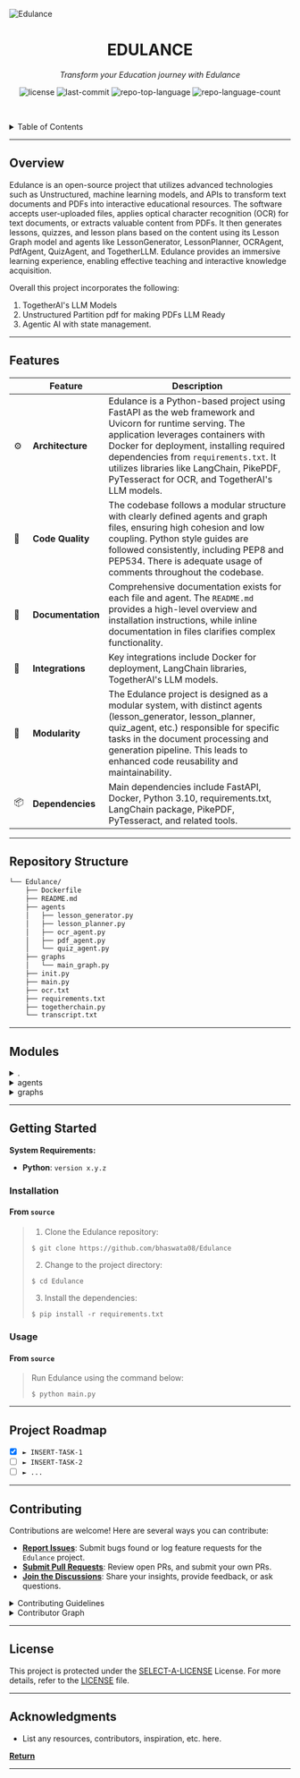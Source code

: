![Edulance](https://github.com/bhaswata08/Edulance/assets/106006087/33db5a20-3ebd-46c6-b5d5-b48f860798d3)
<p align="center">
    <h1 align="center">EDULANCE</h1>
</p>
<p align="center">
    <em>Transform your Education journey with Edulance</em>
</p>
<p align="center">
	<img src="https://img.shields.io/badge/License-MIT-blue.svg" alt="license">
	<img src="https://img.shields.io/github/last-commit/bhaswata08/Edulance?style=default&logo=git&logoColor=white&color=0080ff" alt="last-commit">
	<img src="https://img.shields.io/github/languages/top/bhaswata08/Edulance?style=default&color=0080ff" alt="repo-top-language">
	<img src="https://img.shields.io/github/languages/count/bhaswata08/Edulance?style=default&color=0080ff" alt="repo-language-count">
<p>
<p align="center">
	<!-- default option, no dependency badges. -->
</p>

<br><!-- TABLE OF CONTENTS -->
<details>
  <summary>Table of Contents</summary><br>

- [ Overview](#-overview)
- [ Features](#-features)
- [ Repository Structure](#-repository-structure)
- [ Modules](#-modules)
- [ Getting Started](#-getting-started)
  - [ Installation](#-installation)
  - [ Usage](#-usage)
  - [ Tests](#-tests)
- [ Project Roadmap](#-project-roadmap)
- [ Contributing](#-contributing)
- [ License](#-license)
- [ Acknowledgments](#-acknowledgments)
</details>
<hr>

##  Overview

Edulance is an open-source project that utilizes advanced technologies such as Unstructured, machine learning models, and APIs to transform text documents and PDFs into interactive educational resources. The software accepts user-uploaded files, applies optical character recognition (OCR) for text documents, or extracts valuable content from PDFs. It then generates lessons, quizzes, and lesson plans based on the content using its Lesson Graph model and agents like LessonGenerator, LessonPlanner, OCRAgent, PdfAgent, QuizAgent, and TogetherLLM. Edulance provides an immersive learning experience, enabling effective teaching and interactive knowledge acquisition.

Overall this project incorporates the following:
1. TogetherAI's LLM Models
2. Unstructured Partition pdf for making PDFs LLM Ready
3. Agentic AI with state management.

---


##  Features

|    |   Feature         | Description |
|----|-------------------|---------------------------------------------------------------|
| ⚙️  | **Architecture**  | Edulance is a Python-based project using FastAPI as the web framework and Uvicorn for runtime serving. The application leverages containers with Docker for deployment, installing required dependencies from `requirements.txt`. It utilizes libraries like LangChain, PikePDF, PyTesseract for OCR, and TogetherAI's LLM models. |
| 🔩 | **Code Quality**  | The codebase follows a modular structure with clearly defined agents and graph files, ensuring high cohesion and low coupling. Python style guides are followed consistently, including PEP8 and PEP534. There is adequate usage of comments throughout the codebase. |
| 📄 | **Documentation** | Comprehensive documentation exists for each file and agent. The `README.md` provides a high-level overview and installation instructions, while inline documentation in files clarifies complex functionality. |
| 🔌 | **Integrations**  | Key integrations include Docker for deployment, LangChain libraries, TogetherAI's LLM models. |
| 🧩 | **Modularity**    | The Edulance project is designed as a modular system, with distinct agents (lesson_generator, lesson_planner, quiz_agent, etc.) responsible for specific tasks in the document processing and generation pipeline. This leads to enhanced code reusability and maintainability.|
| 📦 | **Dependencies**  | Main dependencies include FastAPI, Docker, Python 3.10, requirements.txt, LangChain package, PikePDF, PyTesseract, and related tools.|

---

##  Repository Structure

```sh
└── Edulance/
    ├── Dockerfile
    ├── README.md
    ├── agents
    │   ├── lesson_generator.py
    │   ├── lesson_planner.py
    │   ├── ocr_agent.py
    │   ├── pdf_agent.py
    │   └── quiz_agent.py
    ├── graphs
    │   └── main_graph.py
    ├── init.py
    ├── main.py
    ├── ocr.txt
    ├── requirements.txt
    ├── togetherchain.py
    └── transcript.txt
```

---

##  Modules

<details closed><summary>.</summary>

| File                                                                                    | Summary                                                                                                                                                                                                                                                                                                                      |
| ---                                                                                     | ---                                                                                                                                                                                                                                                                                                                          |
| [Dockerfile](https://github.com/bhaswata08/Edulance/blob/master/Dockerfile)             | Sets base Python runtime, installs dependencies from requirements.txt, and copies application code into container for execution, exposing port 7002.                                                                                                                                                                         |
| [init.py](https://github.com/bhaswata08/Edulance/blob/master/init.py)                   | Sets environment variables for application accessing Together API using OS environment. In Edulance project architecture, this initialization function, located in init.py, enables secure interaction between the app and Togethers platform.                                                                               |
| [main.py](https://github.com/bhaswata08/Edulance/blob/master/main.py)                   | This FastAPI application accepts user-uploaded text documents, applies optical character recognition (OCR) to them, and then generates lessons and quizzes based on the content using the Lesson Graph model and Quiz Agent. Additionally, it supports generating a lesson plan and a quiz from PDF files.                   |
| [ocr.txt](https://github.com/bhaswata08/Edulance/blob/master/ocr.txt)                   | An example OCR File                                                                                |
| [requirements.txt](https://github.com/bhaswata08/Edulance/blob/master/requirements.txt) | In this repository, the requirements.txt file specifies essential libraries for Edulance project's functioning. Notably, it includes LangChain and related packages, FastAPI and Uvicorn web frameworks, OCR tools like PikePDF and PyTesseract.                                           |
| [togetherchain.py](https://github.com/bhaswata08/Edulance/blob/master/togetherchain.py) | Creates a custom Language Model (LLM) named `TogetherLLM` that integrates with the Together chat API using its client. This LLM allows the application to generate responses based on given prompts, utilizing temperature and max tokens settings.                                                                          |
| [transcript.txt](https://github.com/bhaswata08/Edulance/blob/master/transcript.txt)     | Example transcript file |

</details>

<details closed><summary>agents</summary>

| File                                                                                                 | Summary                                                                                                                                                                                                                                                                                                                            |
| ---                                                                                                  | ---                                                                                                                                                                                                                                                                                                                                |
| [lesson_generator.py](https://github.com/bhaswata08/Edulance/blob/master/agents/lesson_generator.py) | Generate a detailed and engaging lesson based on document contents as an expert teacher. Understand documents deeply and explain each concept in detail without creating quizzes or generating lesson plans. User proficiency and expected topics provided. Interacting with language model using ChatGroq to generate the lesson. |
| [lesson_planner.py](https://github.com/bhaswata08/Edulance/blob/master/agents/lesson_planner.py)     | Our Lesson Planner Agent processes documents, identifying topics and objectives for effective teaching. Using LLM, it constructs lesson structures adhering to specified formats. Key components include document understanding, main topic identification, and structured lesson generation.                                      |
| [ocr_agent.py](https://github.com/bhaswata08/Edulance/blob/master/agents/ocr_agent.py)               | Transform documents into educational lessons with precision using the OCR agent, residing in `ocr_agent.py`. This script integrates Together LLM Models to parse OCR text, understand concepts in detail, and generate captivating lessons for optimal learning experiences.                                    |
| [pdf_agent.py](https://github.com/bhaswata08/Edulance/blob/master/agents/pdf_agent.py)               | The `pdf_agent.py` script acts as an intelligent agent within the Edulance repository, utilizing TogetherAI and Langchain technologies to extract valuable lessons and summaries from provided PDF documents.                                                                                                                          |
| [quiz_agent.py](https://github.com/bhaswata08/Edulance/blob/master/agents/quiz_agent.py)             | Generate quiz questions and answers based on document analysis, tailored for user proficiency. Utilize an LLM model to create varied, engaging, and assessing quizzes without deviating from specified format. (agents/quiz_agent.py)                                                                                              |

</details>

<details closed><summary>graphs</summary>

| File                                                                                     | Summary                                                                                                                                                                                                                                                                                                                                                                                                            |
| ---                                                                                      | ---                                                                                                                                                                                                                                                                                                                                                                                                                |
| [main_graph.py](https://github.com/bhaswata08/Edulance/blob/master/graphs/main_graph.py) | This file defines and sets up a state graph using the provided `AgentState` and two main nodes-lesson_planner and lesson_generator. The lesson_planner node processes document input along with user proficiency to generate LessonStructure, which is passed to the lesson_generator for generating custom lessons. The compiled graph serves as a blueprint for this functionality in the Edulance architecture. |

</details>

---

##  Getting Started

**System Requirements:**

* **Python**: `version x.y.z`

###  Installation

<h4>From <code>source</code></h4>

> 1. Clone the Edulance repository:
>
> ```console
> $ git clone https://github.com/bhaswata08/Edulance
> ```
>
> 2. Change to the project directory:
> ```console
> $ cd Edulance
> ```
>
> 3. Install the dependencies:
> ```console
> $ pip install -r requirements.txt
> ```

###  Usage

<h4>From <code>source</code></h4>

> Run Edulance using the command below:
> ```console
> $ python main.py
> ```


---

##  Project Roadmap

- [X] `► INSERT-TASK-1`
- [ ] `► INSERT-TASK-2`
- [ ] `► ...`

---

##  Contributing

Contributions are welcome! Here are several ways you can contribute:

- **[Report Issues](https://github.com/bhaswata08/Edulance/issues)**: Submit bugs found or log feature requests for the `Edulance` project.
- **[Submit Pull Requests](https://github.com/bhaswata08/Edulance/blob/main/CONTRIBUTING.md)**: Review open PRs, and submit your own PRs.
- **[Join the Discussions](https://github.com/bhaswata08/Edulance/discussions)**: Share your insights, provide feedback, or ask questions.

<details closed>
<summary>Contributing Guidelines</summary>

1. **Fork the Repository**: Start by forking the project repository to your github account.
2. **Clone Locally**: Clone the forked repository to your local machine using a git client.
   ```sh
   git clone https://github.com/bhaswata08/Edulance
   ```
3. **Create a New Branch**: Always work on a new branch, giving it a descriptive name.
   ```sh
   git checkout -b new-feature-x
   ```
4. **Make Your Changes**: Develop and test your changes locally.
5. **Commit Your Changes**: Commit with a clear message describing your updates.
   ```sh
   git commit -m 'Implemented new feature x.'
   ```
6. **Push to github**: Push the changes to your forked repository.
   ```sh
   git push origin new-feature-x
   ```
7. **Submit a Pull Request**: Create a PR against the original project repository. Clearly describe the changes and their motivations.
8. **Review**: Once your PR is reviewed and approved, it will be merged into the main branch. Congratulations on your contribution!
</details>

<details closed>
<summary>Contributor Graph</summary>
<br>
<p align="center">
   <a href="https://github.com{/bhaswata08/Edulance/}graphs/contributors">
      <img src="https://contrib.rocks/image?repo=bhaswata08/Edulance">
   </a>
</p>
</details>

---

##  License

This project is protected under the [SELECT-A-LICENSE](https://choosealicense.com/licenses) License. For more details, refer to the [LICENSE](https://choosealicense.com/licenses/) file.

---

##  Acknowledgments

- List any resources, contributors, inspiration, etc. here.

[**Return**](#-overview)

---
